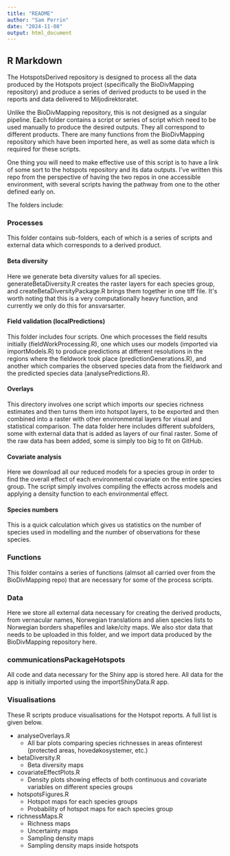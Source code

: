 ```yaml
---
title: "README"
author: "Sam Perrin"
date: "2024-11-08"
output: html_document
---
```



## R Markdown

The HotspotsDerived repository is designed to process all the data produced by the Hotspots project (specifically the BioDivMapping
repository) and produce a series of derived products to be used in the reports and data delivered to Miljodirektoratet.

Unlike the BioDivMapping repository, this is not designed as a singular pipeline. Each folder contains a script or series of script 
which need to be used manually to produce the desired outputs. They all correspond to different products. There are many functions
from the BioDivMapping repository which have been imported here, as well as some data which is required for these 
scripts.

One thing you will need to make effective use of this script is to have a link of some sort to the hotspots repository and its data
outputs. I've written this repo from the perspective of having the two repos in one accessible environment, with several scripts having
the pathway from one to the other defined early on.

The folders include:

### Processes

This folder contains sub-folders, each of which is a series of scripts and external data which corresponds to a derived product.

#### Beta diversity

Here we generate beta diversity values for all species. generateBetaDiversity.R creates the raster layers for each species group,
and createBetaDiversityPackage.R brings them together in one tiff file. It's worth noting that this is a very computationally heavy 
function, and currently we only do this for ansvarsarter.

#### Field validation (localPredictions)

This folder includes four scripts. One which processes the field results initially (fieldWorkProcessing.R), one which uses
our models (imported via importModels.R) to produce predictions at different resolutions in the regions where the fieldwork took place 
(predictionGenerations.R), and another which comparies the observed species data from the fieldwork and the predicted species data 
(analysePredictions.R).

#### Overlays

This directory involves one script which imports our species richness estimates and then turns them into hotspot layers, to be exported
and then combined into a raster with other environmental layers for visual and statistical comparison. The data folder here includes 
different subfolders, some with external data that is added as layers of our final raster. Some of the raw data has been added, some is 
simply too big to fit on GitHub.

#### Covariate analysis

Here we download all our reduced models for a species group in order to find the overall effect of each environmental covariate
on the entire species group. The script simply involves compiling the effects across models and applying a density function to each
environmental effect.

#### Species numbers

This is a quick calculation which gives us statistics on the number of species used in modelling and the number of observations for these
species.

### Functions

This folder contains a series of functions (almsot all carried over from the BioDivMapping repo) that are necessary for some of the
process scripts.

### Data

Here we store all external data necessary for creating the derived products, from vernacular names, Norwegian translations and
alien species lists to Norwegian borders shapefiles and lake/city maps. We also stor data that needs to be uploaded in this folder,
and we import data produced by the BioDivMapping repository here.

### communicationsPackageHotspots

All code and data necessary for the Shiny app is stored here. All data for the app is initially imported using the importShinyData.R 
app.

### Visualisations

These R scripts produce visualisations for the Hotspot reports. A full list is given below.

- analyseOverlays.R
  - All bar plots comparing species richnesses in areas ofinterest (protected areas, hovedøkosystemer, etc.)
- betaDiversity.R
  - Beta diversity maps
- covariateEffectPlots.R
  - Density plots showing effects of both continuous and covariate variables on different species groups
- hotspotsFigures.R
  - Hotspot maps for each species groups
  - Probability of hotspot maps for each species group
- richnessMaps.R
  - Richness maps
  - Uncertainty maps
  - Sampling density maps
  - Sampling density maps inside hotspots


